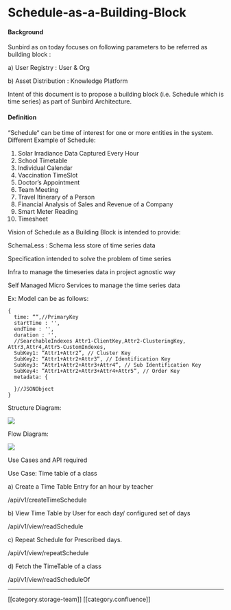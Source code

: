 # Schedule-as-a-Building-Block

#### Background

Sunbird as on today focuses on following parameters to be referred as building block :

a) User Registry : User & Org

b) Asset Distribution : Knowledge Platform

Intent of this document is to propose a building block (i.e. Schedule which is time series) as part of Sunbird Architecture.

#### Definition

“Schedule“ can be time of interest for one or more entities in the system. Different Example of Schedule:

1. Solar Irradiance Data Captured Every Hour
2. School Timetable
3. Individual Calendar
4. Vaccination TimeSlot
5. Doctor’s Appointment
6. Team Meeting
7. Travel Itinerary of a Person
8. Financial Analysis of Sales and Revenue of a Company
9. Smart Meter Reading
10. Timesheet

Vision of Schedule as a Building Block is intended to provide:

SchemaLess : Schema less store of time series data

Specification intended to solve the problem of time series

Infra to manage the timeseries data in project agnostic way

Self Managed Micro Services to manage the time series data

Ex: Model can be as follows:

```actionscript3
{
  time: ““,//PrimaryKey
  startTime : '',
  endTime : '',
  duration : '',
  //SearchableIndexes Attr1-ClientKey,Attr2-ClusteringKey, Attr3,Attr4,Attr5-CustomIndexes,
  SubKey1: “Attr1+Attr2“, // Cluster Key
  SubKey2: “Attr1+Attr2+Attr3“, // Identification Key 
  SubKey3: “Attr1+Attr2+Attr3+Attr4“, // Sub Identification Key
  SubKey4: “Attr1+Attr2+Attr3+Attr4+Attr5“, // Order Key
  metadata: {
    
  }//JSONObject
} 
```

Structure Diagram:

![](../../../../../Consumption/consump-ed-td-des/images/images/storage/Untitled%20Diagram.drawio.png)

Flow Diagram:

![](../../../../../Consumption/consump-ed-td-des/images/images/storage/Untitled%20Diagram.drawio1.drawio.png)

Use Cases and API required

Use Case: Time table of a class

a) Create a Time Table Entry for an hour by teacher

/api/v1/createTimeSchedule

b) View Time Table by User for each day/ configured set of days

/api/v1/view/readSchedule

c) Repeat Schedule for Prescribed days.

/api/v1/view/repeatSchedule

d) Fetch the TimeTable of a class

/api/v1/view/readScheduleOf

***

\[\[category.storage-team]] \[\[category.confluence]]
